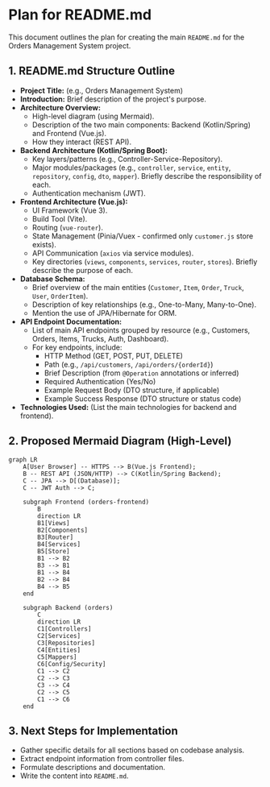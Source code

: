# Plan for README.md

This document outlines the plan for creating the main `README.md` for the Orders Management System project.

## 1. README.md Structure Outline

*   **Project Title:** (e.g., Orders Management System)
*   **Introduction:** Brief description of the project's purpose.
*   **Architecture Overview:**
    *   High-level diagram (using Mermaid).
    *   Description of the two main components: Backend (Kotlin/Spring) and Frontend (Vue.js).
    *   How they interact (REST API).
*   **Backend Architecture (Kotlin/Spring Boot):**
    *   Key layers/patterns (e.g., Controller-Service-Repository).
    *   Major modules/packages (e.g., `controller`, `service`, `entity`, `repository`, `config`, `dto`, `mapper`). Briefly describe the responsibility of each.
    *   Authentication mechanism (JWT).
*   **Frontend Architecture (Vue.js):**
    *   UI Framework (Vue 3).
    *   Build Tool (Vite).
    *   Routing (`vue-router`).
    *   State Management (Pinia/Vuex - confirmed only `customer.js` store exists).
    *   API Communication (`axios` via service modules).
    *   Key directories (`views`, `components`, `services`, `router`, `stores`). Briefly describe the purpose of each.
*   **Database Schema:**
    *   Brief overview of the main entities (`Customer`, `Item`, `Order`, `Truck`, `User`, `OrderItem`).
    *   Description of key relationships (e.g., One-to-Many, Many-to-One).
    *   Mention the use of JPA/Hibernate for ORM.
*   **API Endpoint Documentation:**
    *   List of main API endpoints grouped by resource (e.g., Customers, Orders, Items, Trucks, Auth, Dashboard).
    *   For key endpoints, include:
        *   HTTP Method (GET, POST, PUT, DELETE)
        *   Path (e.g., `/api/customers`, `/api/orders/{orderId}`)
        *   Brief Description (from `@Operation` annotations or inferred)
        *   Required Authentication (Yes/No)
        *   Example Request Body (DTO structure, if applicable)
        *   Example Success Response (DTO structure or status code)
*   **Technologies Used:** (List the main technologies for backend and frontend).

## 2. Proposed Mermaid Diagram (High-Level)

```mermaid
graph LR
    A[User Browser] -- HTTPS --> B(Vue.js Frontend);
    B -- REST API (JSON/HTTP) --> C(Kotlin/Spring Backend);
    C -- JPA --> D[(Database)];
    C -- JWT Auth --> C;

    subgraph Frontend (orders-frontend)
        B
        direction LR
        B1[Views]
        B2[Components]
        B3[Router]
        B4[Services]
        B5[Store]
        B1 --> B2
        B3 --> B1
        B1 --> B4
        B2 --> B4
        B4 --> B5
    end

    subgraph Backend (orders)
        C
        direction LR
        C1[Controllers]
        C2[Services]
        C3[Repositories]
        C4[Entities]
        C5[Mappers]
        C6[Config/Security]
        C1 --> C2
        C2 --> C3
        C3 --> C4
        C2 --> C5
        C1 --> C6
    end
```

## 3. Next Steps for Implementation

*   Gather specific details for all sections based on codebase analysis.
*   Extract endpoint information from controller files.
*   Formulate descriptions and documentation.
*   Write the content into `README.md`.